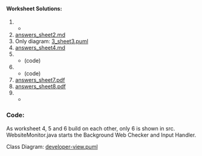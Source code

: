 #### Worksheet Solutions:

1. -
2. [answers_sheet2.md](worksheets/answers_sheet2.md)
3. Only diagram: [3_sheet3.puml](worksheets/3_sheet3.puml)
4. [answers_sheet4.md](worksheets/answers_sheet4.md)
5. - (code)
6. - (code)
7. [answers_sheet7.pdf](worksheets/answers_sheet7.pdf)
8. [answers_sheet8.pdf](worksheets/answers_sheet8.pdf)
9. -

### Code:

As worksheet 4, 5 and 6 build on each other, only 6 is shown in src.
WebsiteMonitor.java starts the Background Web Checker and Input Handler.

Class Diagram: [developer-view.puml](src/sheet6/developer-view.puml)